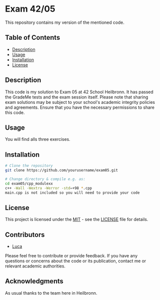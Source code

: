# Exam 42/05

This repository contains my version of the mentioned code.

## Table of Contents

- [Description](#description)
- [Usage](#usage)
- [Installation](#installation)
- [License](#license)

## Description

This code is my solution to Exam 05 at 42 School Heilbronn. It has passed the GradeMe tests and the exam session itself. Please note that sharing exam solutions may be subject to your school's academic integrity policies and agreements. Ensure that you have the necessary permissions to share this code.

## Usage

You will find alls three exercises.

## Installation

```bash
# Clone the repository
git clone https://github.com/yourusername/exam05.git

# Change directory & compile e.g. as:
cd exam05/cpp_modulexx
c++ -Wall -Wextra -Werror -std=+98 *.cpp
main.cpp is not included so you will need to provide your code
```

## License

This project is licensed under the [MIT](LICENSE) - see the [LICENSE](LICENSE) file for details.

## Contributors

- [Luca](https://github.com/sc00bid00)

Please feel free to contribute or provide feedback. If you have any questions or concerns about the code or its publication, contact me or relevant academic authorities.

## Acknowledgments

As usual thanks to the team here in Heilbronn.

